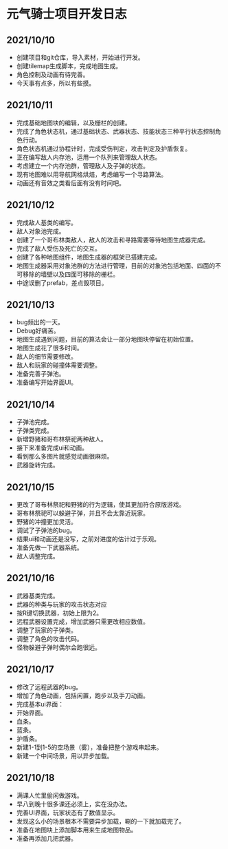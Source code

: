 # 元气骑士项目开发日志


## 2021/10/10
* 创建项目和git仓库，导入素材，开始进行开发。
* 创建tilemap生成脚本，完成地图生成。
* 角色控制及动画有待完善。
* 今天事有点多，所以有些摸。


## 2021/10/11
* 完成基础地图块的编辑，以及栅栏的创建。
* 完成了角色状态机，通过基础状态、武器状态、技能状态三种平行状态控制角色行动。
* 角色状态机通过协程计时，完成受伤判定，攻击判定及护盾恢复。
* 正在编写敌人内存池，运用一个队列来管理敌人状态。
* 考虑建立一个内存池群，管理敌人及子弹的状态。
* 现有地图难以用导航网格烘焙，考虑编写一个寻路算法。
* 动画还有音效之类看后面有没有时间吧。


## 2021/10/12
* 完成敌人基类的编写。
* 敌人对象池完成。
* 创建了一个哥布林类敌人，敌人的攻击和寻路需要等待地图生成器完成。
* 完成了敌人受伤及死亡的交互。
* 创建了各种地图组件，地图生成器的框架已搭建完成。
* 地图生成器采用对象池群的方法进行管理，目前的对象池包括地面、四面的不可移除的墙壁以及四面可移除的栅栏。
* 中途误删了prefab，差点毁项目。


## 2021/10/13
* bug频出的一天。
* Debug好痛苦。
* 地图生成遇到问题，目前的算法会让一部分地图块停留在初始位置。
* 地图生成花了很多时间。
* 敌人的细节需要修改。
* 敌人和玩家的碰撞体需要调整。
* 准备完善子弹池。
* 准备编写开始界面UI。


## 2021/10/14
* 子弹池完成。
* 子弹类完成。
* 新增野猪和哥布林祭祀两种敌人。
* 接下来准备完成ui和动画。
* 看到那么多图片就感觉动画很麻烦。
* 武器旋转完成。


## 2021/10/15
* 更改了哥布林祭祀和野猪的行为逻辑，使其更加符合原版游戏。
* 哥布林祭祀可以躲避子弹，并且不会太靠近玩家。
* 野猪的冲撞更加灵活。
* 调试了子弹池的bug。
* 结果ui和动画还是没写，之前对进度的估计过于乐观。
* 准备先做一下武器系统。
* 敌人调整完成。


## 2021/10/16
* 武器基类完成。
* 武器的种类与玩家的攻击状态对应
* 按R键切换武器，初始上限为2。
* 远程武器设置完成，增加武器只需更改相应数值。
* 调整了玩家的子弹类。
* 调整了角色的攻击代码。
* 怪物躲避子弹时偶尔会跑很远。


## 2021/10/17
* 修改了远程武器的bug。
* 增加了角色动画，包括闲置，跑步以及手刀动画。
* 完成基本ui界面：
 * 开始界面。
 * 血条。
 * 蓝条。
 * 护盾条。
* 新建1-1到1-5的空场景（雾），准备把整个游戏串起来。
* 新建一个中间场景，用以异步加载。

## 2021/10/18
* 满课人忙里偷闲做游戏。
* 早八到晚十很多课还必须上，实在没办法。
* 完善UI界面，玩家状态有了数值显示。
* 发现这么小的场景根本不需要异步加载，唰的一下就加载完了。
* 准备在地图块上添加脚本用来生成地图物品。
* 准备再添加几把武器。